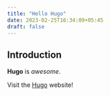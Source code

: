 ```yaml
---
title: "Hello Hugo"
date: 2023-02-25T16:34:09+05:45
draft: false 
---
```


## Introduction

**Hugo** is *awesome*.

Visit the [Hugo](https://gohugo.io) website!
